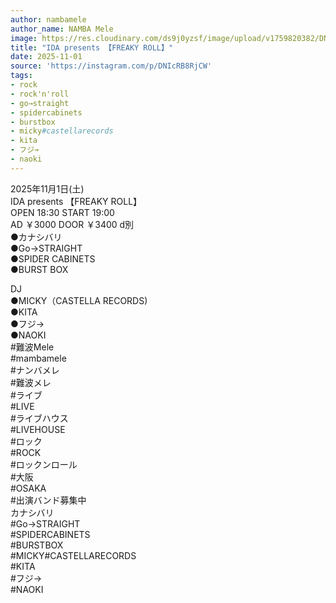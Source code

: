 ```yaml
---
author: nambamele
author_name: NAMBA Mele
image: https://res.cloudinary.com/ds9j0yzsf/image/upload/v1759820382/DNIcRB8RjCW.jpg
title: "IDA presents 【FREAKY ROLL】"
date: 2025-11-01
source: 'https://instagram.com/p/DNIcRB8RjCW'
tags:
- rock
- rock'n'roll
- go→straight
- spidercabinets
- burstbox
- micky#castellarecords
- kita
- フジ→
- naoki
---
```

2025年11月1日(土)<br>
IDA presents 【FREAKY ROLL】<br>
OPEN 18:30 START 19:00<br>
AD ￥3000 DOOR ￥3400 d別<br>
●カナシバリ<br>
●Go→STRAIGHT<br>
●SPIDER CABINETS<br>
●BURST BOX

DJ<br>
●MICKY（CASTELLA RECORDS)<br>
●KITA<br>
●フジ→<br>
●NAOKI<br>
#難波Mele<br>
#mambamele<br>
#ナンバメレ<br>
#難波メレ<br>
#ライブ<br>
#LIVE<br>
#ライブハウス<br>
#LIVEHOUSE<br>
#ロック<br>
#ROCK<br>
#ロックンロール<br>
#大阪<br>
#OSAKA<br>
#出演バンド募集中<br>
カナシバリ<br>
#Go→STRAIGHT<br>
#SPIDERCABINETS<br>
#BURSTBOX<br>
#MICKY#CASTELLARECORDS<br>
#KITA<br>
#フジ→<br>
#NAOKI